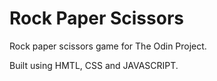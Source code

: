 # Rock Paper Scissors 

Rock paper scissors game for The Odin Project. 

Built using HMTL, CSS and JAVASCRIPT.
